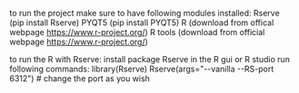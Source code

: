 to run the project make sure to have following modules installed:
Rserve (pip install Rserve)
PYQT5 (pip install PYQT5)
R (download from offical webpage https://www.r-project.org/)
R tools (download from official webpage https://www.r-project.org/)

to run the R with Rserve:
install package Rserve in the R gui or R studio
run following commands:
library(Rserve)
Rserve(args="--vanilla --RS-port 6312") # change the port as you wish 
